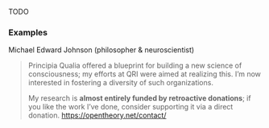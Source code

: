 TODO

### Examples

Michael Edward Johnson (philosopher & neuroscientist)

> Principia Qualia offered a blueprint for building a new science of consciousness; my efforts at QRI were aimed at realizing this. I’m now interested in fostering a diversity of such organizations.
> 
> My research is **almost entirely funded by retroactive donations**; if you like the work I’ve done, consider supporting it via a direct donation.
> https://opentheory.net/contact/

